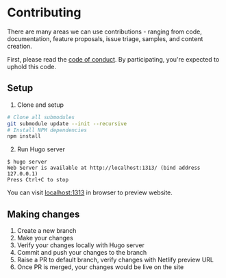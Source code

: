 # Contributing

There are many areas we can use contributions - ranging from code, documentation, feature proposals, issue triage, samples, and content creation. 

First, please read the [code of conduct](https://github.com/fission/.github/blob/main/CODE_OF_CONDUCT.md). By participating, you're expected to uphold this code.

## Setup

1. Clone and setup
```sh
# Clone all submodules
git submodule update --init --recursive
# Install NPM dependencies
npm install
```
2. Run Hugo server
```
$ hugo server
Web Server is available at http://localhost:1313/ (bind address 127.0.0.1)
Press Ctrl+C to stop
```
You can visit [localhost:1313](http://localhost:1313/) in browser to preview website.

## Making changes

1. Create a new branch
2. Make your changes
3. Verify your changes locally with Hugo server
4. Commit and push your changes to the branch
5. Raise a PR to default branch, verify changes with Netlify preview URL
6. Once PR is merged, your changes would be live on the site
